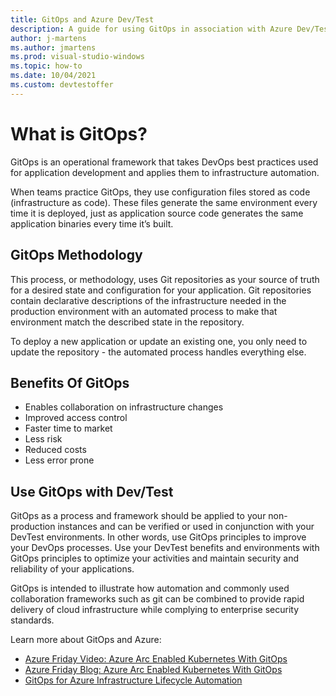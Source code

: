 ```yaml
---
title: GitOps and Azure Dev/Test
description: A guide for using GitOps in association with Azure Dev/Test
author: j-martens
ms.author: jmartens
ms.prod: visual-studio-windows
ms.topic: how-to 
ms.date: 10/04/2021
ms.custom: devtestoffer
---
```

# What is GitOps?  

GitOps is an operational framework that takes DevOps best practices used for application development and applies them to infrastructure automation.  

When teams practice GitOps, they use configuration files stored as code (infrastructure as code). These files generate the same environment every time it is deployed, just as application source code generates the same application binaries every time it’s built.  

## GitOps Methodology  

This process, or methodology, uses Git repositories as your source of truth for a desired state and configuration for your application. Git repositories contain declarative descriptions of the infrastructure needed in the production environment with an automated process to make that environment match the described state in the repository.  

To deploy a new application or update an existing one, you only need to update the repository - the automated process handles everything else.  

## Benefits Of GitOps  

- Enables collaboration on infrastructure changes  
- Improved access control  
- Faster time to market  
- Less risk  
- Reduced costs  
- Less error prone  

## Use GitOps with Dev/Test  

GitOps as a process and framework should be applied to your non-production instances and can be verified or used in conjunction with your DevTest environments. In other words, use GitOps principles to improve your DevOps processes. Use your DevTest benefits and environments with GitOps principles to optimize your activities and maintain security and reliability of your applications.  

GitOps is intended to illustrate how automation and commonly used collaboration frameworks such as git can be combined to provide rapid delivery of cloud infrastructure while complying to enterprise security standards.  

Learn more about GitOps and Azure:  

- [Azure Friday Video: Azure Arc Enabled Kubernetes With GitOps](https://azure.microsoft.com/en-us/resources/videos/azure-friday-azure-arc-enabled-kubernetes-with-gitops/)  
- [Azure Friday Blog: Azure Arc Enabled Kubernetes With GitOps](https://techcommunity.microsoft.com/t5/azure-arc/azure-arc-enabled-kubernetes-with-gitops/ba-p/1654171?ocid=AID754288&wt.mc_id=azfr-c9-scottha&wt.mc_id=CFID0570)  
- [GitOps for Azure Infrastructure Lifecycle Automation](https://github.com/travisnielsen/azure-gitops)